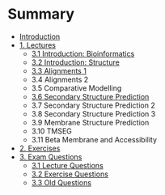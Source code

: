 # Summary

* [Introduction](README.md)
* [1. Lectures](chapter1.md)
  * [3.1 Introduction: Bioinformatics](chapter1/31-introduction-bioinformatics.md)
  * [3.2 Introduction: Structure](chapter1/32-introduction-structure.md)
  * [3.3 Alignments 1](chapter1/33-alignments-1.md)
  * 3.4 Alignments 2
  * 3.5 Comparative Modelling
  * [3.6 Secondary Structure Prediction](chapter1/36-secondary-structure-prediction-2.md)
  * 3.7 Secondary Structure Prediction 2
  * 3.8 Secondary Structure Prediction 3
  * 3.9 Membrane Structure Prediction
  * 3.10  TMSEG
  * 3.11 Beta Membrane and Accessibility
* [2. Exercises](exercises.md)
* [3. Exam Questions](exam-questions.md)
  * [3.1 Lecture Questions](exam-questions/31-questions.md)
  * [3.2 Exercise Questions](exam-questions/32-exercise-questions.md)
  * [3.3 Old Questions](exam-questions/33-old-questions.md)


